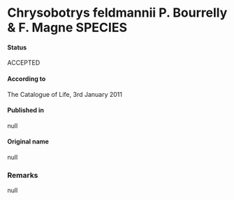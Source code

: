 Chrysobotrys feldmannii P. Bourrelly & F. Magne SPECIES
=======

#### Status
ACCEPTED

#### According to
The Catalogue of Life, 3rd January 2011

#### Published in
null

#### Original name
null

### Remarks
null